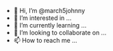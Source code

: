 - 👋 Hi, I’m @march5johnny
- 👀 I’m interested in ...
- 🌱 I’m currently learning ...
- 💞️ I’m looking to collaborate on ...
- 📫 How to reach me ...

<!---
march5johnny/march5johnny is a ✨ special ✨ repository because its `README.md` (this file) appears on your GitHub profile.
You can click the Preview link to take a look at your changes.
--->
